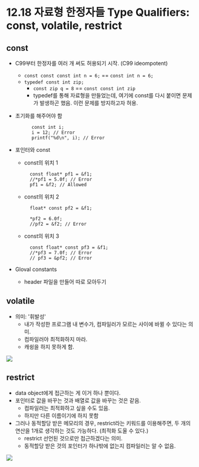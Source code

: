 # 12.18 자료형 한정자들 Type Qualifiers: const, volatile, restrict

## const
* C99부터 한정자를 여러 개 써도 허용되기 시작. (C99 ideompotent)
    - `const const const int n = 6;` == `const int n = 6;`
    - `typedef const int zip;`
        - `const zip q = 8` == `const const int zip`
        - typedef를 통해 자료형을 만들었는데, 여기에 const를 다시 붙이면 문제가 발생하곤 했음. 이런 문제를 방지하고자 허용.

* 초기화를 해주어야 함

            const int i;
            i = 12; // Error
            printf("%d\n", i); // Error

* 포인터와 const
    - const의 위치 1

            const float* pf1 = &f1;
            //*pf1 = 5.0f; // Error
            pf1 = &f2; // Allowed

    - const의 위치 2

            float* const pf2 = &f1;

            *pf2 = 6.0f;
            //pf2 = &f2; // Error

    - const의 위치 3

            const float* const pf3 = &f1;
            //*pf3 = 7.0f; // Error
            // pf3 = &pf2; // Error

* Gloval constants
    - header 파일을 만들어 따로 모아두기


## volatile
* 의미: '휘발성'
    - 내가 작성한 프로그램 내 변수가, 컴파일러가 모르는 사이에 바뀔 수 있다는 의미.
    - 컴파일러야 최적화하지 마라.
    - 캐슁을 하지 못하게 함.

<img src="https://github.com/uber9ma/following_C/blob/master/images/chapter12/alloc15.png?raw=true">


## restrict
* data object에게 접근하는 게 이거 하나 뿐이다.
* 포인터로 값을 바꾸는 것과 배열로 값을 바꾸는 것은 같음.
    - 컴파일러는 최적화하고 싶을 수도 있음.
    - 하지만 다른 이름이기에 하지 못함
* 그러나 동적할당 받은 메모리의 경우, restrict라는 키워드를 이용해주면, 두 개의 연산을 1개로 생각하는 것도 가능하다. (최적화 도울 수 있다.)
    - restrict 선언된 것으로만 접근하겠다는 의미.
    - 동적할당 받은 것의 포인터가 하나밖에 없는지 컴파일러는 알 수 없음.

<img src="https://github.com/uber9ma/following_C/blob/master/images/chapter12/alloc16.png?raw=true">

